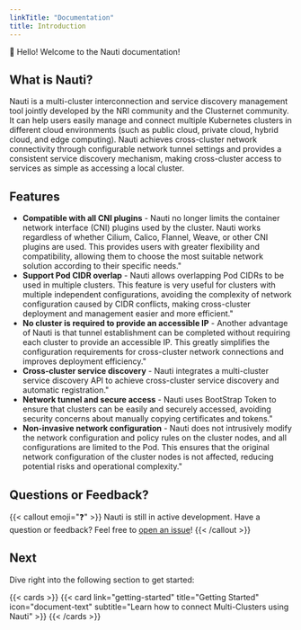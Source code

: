 ```yaml
---
linkTitle: "Documentation"
title: Introduction
---
```


👋 Hello! Welcome to the Nauti documentation!

<!--more-->

## What is Nauti?

Nauti is a multi-cluster interconnection and service discovery management tool jointly developed by the NRI community 
and the Clusternet community. It can help users easily manage and connect multiple Kubernetes clusters in different 
cloud environments (such as public cloud, private cloud, hybrid cloud, and edge computing). Nauti achieves cross-cluster 
network connectivity through configurable network tunnel settings and provides a consistent service discovery mechanism,
making cross-cluster access to services as simple as accessing a local cluster.
## Features

- **Compatible with all CNI plugins** - Nauti no longer limits the container network interface (CNI) plugins used by the cluster. Nauti works regardless of whether Cilium, Calico, Flannel, Weave, or other CNI plugins are used. This provides users with greater flexibility and compatibility, allowing them to choose the most suitable network solution according to their specific needs."
- **Support Pod CIDR overlap** - Nauti allows overlapping Pod CIDRs to be used in multiple clusters. This feature is very useful for clusters with multiple independent configurations, avoiding the complexity of network configuration caused by CIDR conflicts, making cross-cluster deployment and management easier and more efficient."
- **No cluster is required to provide an accessible IP** - Another advantage of Nauti is that tunnel establishment can be completed without requiring each cluster to provide an accessible IP. This greatly simplifies the configuration requirements for cross-cluster network connections and improves deployment efficiency."
- **Cross-cluster service discovery** - Nauti integrates a multi-cluster service discovery API to achieve cross-cluster service discovery and automatic registration."
- **Network tunnel and secure access** - Nauti uses BootStrap Token to ensure that clusters can be easily and securely accessed, avoiding security concerns about manually copying certificates and tokens."
- **Non-invasive network configuration** - Nauti does not intrusively modify the network configuration and policy rules on the cluster nodes, and all configurations are limited to the Pod. This ensures that the original network configuration of the cluster nodes is not affected, reducing potential risks and operational complexity."

## Questions or Feedback?

{{< callout emoji="❓" >}}
  Nauti is still in active development.
  Have a question or feedback? Feel free to [open an issue](https://github.com/nauti-io/nauti/issues)!
{{< /callout >}}

## Next

Dive right into the following section to get started:

{{< cards >}}
  {{< card link="getting-started" title="Getting Started" icon="document-text" subtitle="Learn how to connect Multi-Clusters using Nauti" >}}
{{< /cards >}}

